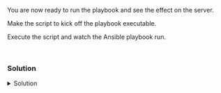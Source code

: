 You are now ready to run the playbook and see the effect on the server.

Make the script to kick off the playbook executable.

Execute the script and watch the Ansible playbook run.

<br>

### Solution
<details>
<summary>Solution</summary>

Change back to the correct directory

```plain
cd /root/stigs/ansible
```{{exec}}

Verify the enforce.sh file is correct.

```plain
more enforce.sh
```{{exec}}

Make the enforce.sh script executible.

```plain
chmod 755 enforce.sh
```{{exec}}

Run the playook and see the output.

```plain
time ./enforce.sh
```{{exec}}

About how long did the playbook run for?

Did the playbook break, or did it complete execution?

If it does fail, where is it failing? If it's on a handler, does that really matter to the hardening of a system? Does the answer change if it's a virtual or physical machine?


</details>
